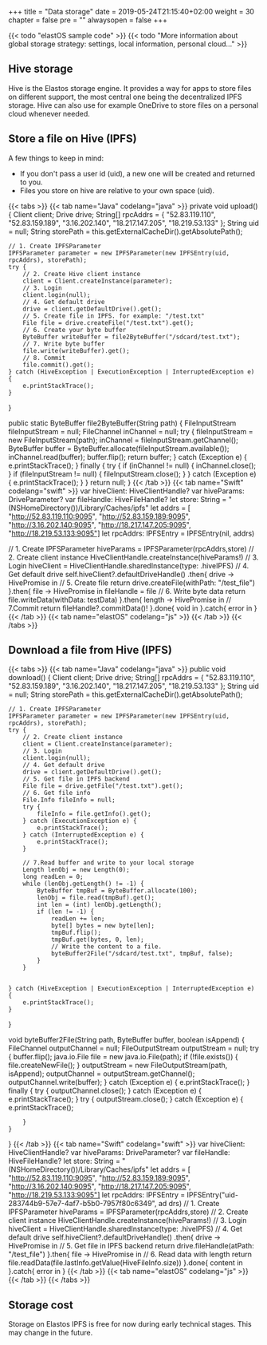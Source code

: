 +++
title = "Data storage"
date = 2019-05-24T21:15:40+02:00
weight = 30
chapter = false
pre = ""
alwaysopen = false
+++

{{< todo "elastOS sample code" >}}
{{< todo "More information about global storage strategy: settings, local information, personal cloud..." >}}

## Hive storage

Hive is the Elastos storage engine. It provides a way for apps to store files on different support, the most central one being the decentralized IPFS storage. Hive can also use for example OneDrive to store files on a personal cloud whenever needed.

## Store a file on Hive (IPFS)

A few things to keep in mind:

* If you don't pass a user id (uid), a new one will be created and returned to you.
* Files you store on hive are relative to your own space (uid).

{{< tabs >}} 
    {{< tab name="Java" codelang="java" >}} 
private void upload() {
    Client client;
    Drive drive;
    String[] rpcAddrs = {
            "52.83.119.110",
            "52.83.159.189",
            "3.16.202.140",
            "18.217.147.205",
            "18.219.53.133"
    };
    String uid = null;
    String storePath = this.getExternalCacheDir().getAbsolutePath();

    // 1. Create IPFSParameter
    IPFSParameter parameter = new IPFSParameter(new IPFSEntry(uid, rpcAddrs), storePath);
    try {
        // 2. Create Hive client instance
        client = Client.createInstance(parameter);
        // 3. Login
        client.login(null);
        // 4. Get default drive
        drive = client.getDefaultDrive().get();
        // 5. Create file in IPFS. for example: "/test.txt"
        File file = drive.createFile("/test.txt").get();
        // 6. Create your byte buffer
        ByteBuffer writeBuffer = file2ByteBuffer("/sdcard/test.txt");
        // 7. Write byte buffer
        file.write(writeBuffer).get();
        // 8. Commit
        file.commit().get();
    } catch (HiveException | ExecutionException | InterruptedException e) {
        e.printStackTrace();
    }
}

public static ByteBuffer file2ByteBuffer(String path) {
    FileInputStream fileInputStream = null;
    FileChannel inChannel = null;
    try {
        fileInputStream = new FileInputStream(path);
        inChannel = fileInputStream.getChannel();
        ByteBuffer buffer = ByteBuffer.allocate(fileInputStream.available());
        inChannel.read(buffer);
        buffer.flip();
        return buffer;
    } catch (Exception e) {
        e.printStackTrace();
    } finally {
        try {
            if (inChannel != null) {
                inChannel.close();
            }
            if (fileInputStream != null) {
                fileInputStream.close();
            }
        } catch (Exception e) {
            e.printStackTrace();
        }
    }
    return null;
}
    {{< /tab >}} 
    {{< tab name="Swift" codelang="swift" >}} 
var hiveClient: HiveClientHandle?
var hiveParams: DriveParameter?
var fileHandle: HiveFileHandle?
let store: String = "\(NSHomeDirectory())/Library/Caches/ipfs"
let addrs = [
    "http://52.83.119.110:9095",
    "http://52.83.159.189:9095",
    "http://3.16.202.140:9095",
    "http://18.217.147.205:9095",
    "http://18.219.53.133:9095"]
let rpcAddrs: IPFSEntry = IPFSEntry(nil, addrs)

// 1. Create IPFSParameter
hiveParams = IPFSParameter(rpcAddrs,store)
// 2. Create client instance
HiveClientHandle.createInstance(hiveParams!)
// 3. Login
hiveClient = HiveClientHandle.sharedInstance(type: .hiveIPFS)
// 4. Get default drive
self.hiveClient?.defaultDriveHandle()
    .then{ drive -> HivePromise<HiveFileHandle> in
            // 5. Create file
        return drive.createFile(withPath: "/test_file")
    }.then{ file -> HivePromise<Int32> in
            fileHandle = file
            // 6. Write byte data
            return file.writeData(withData: testData)
    }.then{ length -> HivePromise<Int32> in
            // 7.Commit
        return fileHandle?.commitData()!
    }.done{ void in
    }.catch{ error in
    }
    {{< /tab >}} 
    {{< tab name="elastOS" codelang="js" >}} 
    {{< /tab >}} 
{{< /tabs >}}

## Download a file from Hive (IPFS)

{{< tabs >}} 
    {{< tab name="Java" codelang="java" >}} 
public void download() {
    Client client;
    Drive drive;
    String[] rpcAddrs = {
            "52.83.119.110",
            "52.83.159.189",
            "3.16.202.140",
            "18.217.147.205",
            "18.219.53.133"
    };
    String uid = null;
    String storePath = this.getExternalCacheDir().getAbsolutePath();

    // 1. Create IPFSParameter
    IPFSParameter parameter = new IPFSParameter(new IPFSEntry(uid, rpcAddrs), storePath);
    try {
        // 2. Create client instance
        client = Client.createInstance(parameter);
        // 3. Login
        client.login(null);
        // 4. Get default drive
        drive = client.getDefaultDrive().get();
        // 5. Get file in IPFS backend
        File file = drive.getFile("/test.txt").get();
        // 6. Get file info
        File.Info fileInfo = null;
        try {
            fileInfo = file.getInfo().get();
        } catch (ExecutionException e) {
            e.printStackTrace();
        } catch (InterruptedException e) {
            e.printStackTrace();
        }

        // 7.Read buffer and write to your local storage
        Length lenObj = new Length(0);
        long readLen = 0;
        while (lenObj.getLength() != -1) {
            ByteBuffer tmpBuf = ByteBuffer.allocate(100);
            lenObj = file.read(tmpBuf).get();
            int len = (int) lenObj.getLength();
            if (len != -1) {
                readLen += len;
                byte[] bytes = new byte[len];
                tmpBuf.flip();
                tmpBuf.get(bytes, 0, len);
                // Write the content to a file.
                byteBuffer2File("/sdcard/test.txt", tmpBuf, false);
            }
        }


    } catch (HiveException | ExecutionException | InterruptedException e) {
        e.printStackTrace();
    }

}

void byteBuffer2File(String path, ByteBuffer buffer, boolean isAppend) {
    FileChannel outputChannel = null;
    FileOutputStream outputStream = null;
    try {
        buffer.flip();
        java.io.File file = new java.io.File(path);
        if (!file.exists()) {
            file.createNewFile();
        }
        outputStream = new FileOutputStream(path, isAppend);
        outputChannel = outputStream.getChannel();
        outputChannel.write(buffer);
    } catch (Exception e) {
        e.printStackTrace();
    } finally {
        try {
            outputChannel.close();
        } catch (Exception e) {
            e.printStackTrace();
        }
        try {
            outputStream.close();
        } catch (Exception e) {
            e.printStackTrace();

        }
    }
}
    {{< /tab >}} 
    {{< tab name="Swift" codelang="swift" >}} 
var hiveClient: HiveClientHandle?
var hiveParams: DriveParameter?
var fileHandle: HiveFileHandle?
let store: String = "\(NSHomeDirectory())/Library/Caches/ipfs"
let addrs = [
    "http://52.83.119.110:9095",
    "http://52.83.159.189:9095",
    "http://3.16.202.140:9095",
    "http://18.217.147.205:9095",
    "http://18.219.53.133:9095"]
let rpcAddrs: IPFSEntry = IPFSEntry("uid-283744b9-57e7-4af7-b5b0-7957f80c6349", ad
drs)
// 1. Create IPFSParameter
hiveParams = IPFSParameter(rpcAddrs,store)
// 2. Create client instance
HiveClientHandle.createInstance(hiveParams!)
// 3. Login
hiveClient = HiveClientHandle.sharedInstance(type: .hiveIPFS)
// 4. Get default drive
self.hiveClient?.defaultDriveHandle()
    .then{ drive -> HivePromise<HiveFileHandle> in
    // 5. Get file in IPFS backend
        return drive.fileHandle(atPath: "/test_file")
    }.then{ file -> HivePromise<Data> in
    // 6. Read data with length
        return file.readData(file.lastInfo.getValue(HiveFileInfo.size))
    }.done{ content in
    }.catch{ error in
    }
    {{< /tab >}} 
    {{< tab name="elastOS" codelang="js" >}} 
    {{< /tab >}} 
{{< /tabs >}}

## Storage cost

Storage on Elastos IPFS is free for now during early technical stages. This may change in the future.